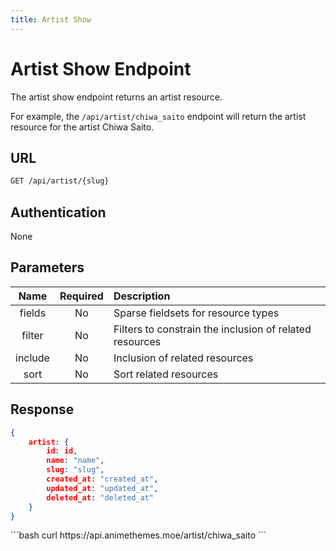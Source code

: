 ```yaml
---
title: Artist Show
---
```


<Block>

# Artist Show Endpoint

The artist show endpoint returns an artist resource.

For example, the `/api/artist/chiwa_saito` endpoint will return the artist resource for the artist Chiwa Saito.

## URL

```sh
GET /api/artist/{slug}
```

## Authentication

None

## Parameters

| Name    | Required | Description                                             |
| :-----: | :------: | :------------------------------------------------------ |
| fields  | No       | Sparse fieldsets for resource types                     |
| filter  | No       | Filters to constrain the inclusion of related resources |
| include | No       | Inclusion of related resources                          |
| sort    | No       | Sort related resources                                  |

## Response

```json
{
    artist: {
        id: id,
        name: "name",
        slug: "slug",
        created_at: "created_at",
        updated_at: "updated_at",
        deleted_at: "deleted_at"
    }
}
```

<Example>

<CURL>
```bash
curl https://api.animethemes.moe/artist/chiwa_saito
```
</CURL>

</Example>

</Block>